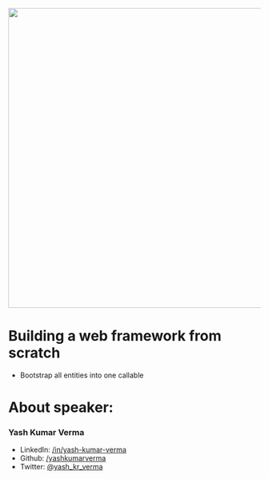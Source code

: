 <p align="center">
  <img src="https://www.hackthemountain.tech/img/logo.8c5e0711.png" width="600" />
</p>

# Building a web framework from scratch

- Bootstrap all entities into one callable

# About speaker:

### Yash Kumar Verma

- LinkedIn: [/in/yash-kumar-verma](https://www.linkedin.com/in/yash-kumar-verma/)
- Github: [/yashkumarverma](https://github.com/yashkumarverma/)
- Twitter: [@yash_kr_verma](https://twitter.com/yash_kr_verma)
